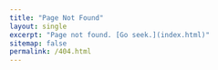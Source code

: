 ```yaml
---
title: "Page Not Found"
layout: single
excerpt: "Page not found. [Go seek.](index.html)"
sitemap: false
permalink: /404.html
---
```

